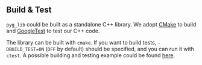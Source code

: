 ## Build & Test

`pyg_lib` could be built as a standalone C++ library. We adopt [CMake](https://cmake.org/) to build and [GoogleTest](https://github.com/google/googletest) to test our C++ code.

The library can be built with `cmake`. If you want to build tests, `-DBUILD_TEST=ON` (`OFF` by default) should be specified, and you can run it with `ctest`. A possible building and testing example could be found [here](https://github.com/pyg-team/pyg-lib/blob/master/.github/workflows/install.yml).
